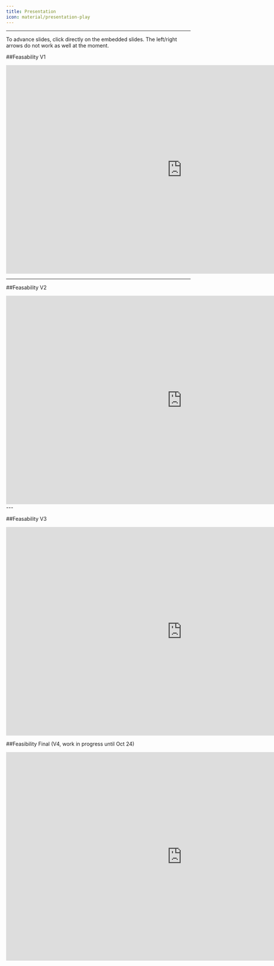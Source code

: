 ```yaml
---
title: Presentation
icon: material/presentation-play
---
```

---

To advance slides, click directly on the embedded slides. The left/right arrows
do not work as well at the moment.

##Feasability V1

<html markdown>
<iframe src="https://docs.google.com/presentation/d/e/2PACX-1vTND6lOAWzXteetUZDJzyxeEFMAvpb9-NW3UCBnQT5eD7vPR5DWOtI5tpNZfPo_4DnYZ26XEGnFf_iY/embed?start=false&loop=false&delayms=3000" frameborder="0" width="960" height="569" allowfullscreen="true" mozallowfullscreen="true" webkitallowfullscreen="true"></iframe>
</html>
  
--- 

##Feasability V2

<html markdown>
<iframe src="https://docs.google.com/presentation/d/e/2PACX-1vQQIXlBjMno9nqxHaXoNIClSaviZctsIuhnMd7T9dUmuPfIWKfeytngeu1QWAx2h5vgh9LiflhG1fyi/embed?start=false&loop=false&delayms=3000" frameborder="0" width="960" height="569" allowfullscreen="true" mozallowfullscreen="true" webkitallowfullscreen="true"></iframe>
</html>
---
  
##Feasability V3
  
<html markdown>
<iframe src="https://docs.google.com/presentation/d/e/2PACX-1vRQC9Yka0iw8GI_uF8YIHaUsgu_w9xcAzdYGbmWcGka-z7-RDiud5Os3wK0KPCj1eqdV-xQvDrC3URB/embed?start=false&loop=false&delayms=3000" frameborder="0" width="960" height="569" allowfullscreen="true" mozallowfullscreen="true" webkitallowfullscreen="true"></iframe>
</html>

##Feasibility Final (V4, work in progress until Oct 24)
<html markdown>
<iframe src="https://docs.google.com/presentation/d/e/2PACX-1vRf_mMhDVdSZ9inK6FKSTjyiGiPLGKbWQ4K_B4FQZzPLsceShlqBa6_Su6CUPK8ZAQmRA_E8TCw-pb2/embed?start=false&loop=false&delayms=3000" frameborder="0" width="960" height="569" allowfullscreen="true" mozallowfullscreen="true" webkitallowfullscreen="true"></iframe>
</html>
